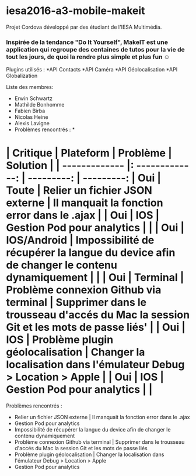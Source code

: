 # iesa2016-a3-mobile-makeit
Projet Cordova développé par des étudiant de l'IESA Multimédia.

### Inspirée de la tendance "Do It Yourself", MakeIT est une application qui regroupe des centaines de tutos pour la vie de tout les jours, de quoi la rendre plus simple et plus fun ☺

Plugins utilisés :
*API Contacts
*API Caméra
*API Géolocalisation
*API Globalization

Liste des membres:

* Erwin Schwartz
* Mathilde Bonhomme
* Fabien Birba
* Nicolas Heine
* Alexis Lavigne
* Problèmes rencontrés : *

| Critique      |     Plateform   |   Problème |  Solution |
| ------------- |: -------------: | ---------: |  ---------:
| Oui      |        Toute        |      Relier un fichier JSON externe |     Il manquait la fonction error dans le .ajax |
| Oui        |        IOS        |      Gestion Pod pour analytics |      |
| Oui     |        IOS/Android        |      Impossibilité de récupérer la langue du device afin de changer le contenu dynamiquement |      |
| Oui        |        Terminal        |      Problème connexion Github via terminal |     Supprimer dans le trousseau d'accés du Mac la session Git et les mots de passe liés' |
| Oui        |        IOS        |      Problème plugin géolocalisation |     Changer la localisation dans l'émulateur Debug > Location > Apple |
| Oui        |        IOS        |      Gestion Pod pour analytics |      |
=======
Problèmes rencontrés : 
* Relier un fichier JSON externe | Il manquait la fonction error dans le .ajax
* Gestion Pod pour analytics
* Impossibilité de récupérer la langue du device afin de changer le contenu dynamiquement
* Problème connexion Github via terminal | Supprimer dans le trousseau d'accés du Mac la session Git et les mots de passe liés
* Problème plugin géolocalisation | Changer la localisation dans l'émulateur Debug > Location > Apple
* Gestion Pod pour analytics